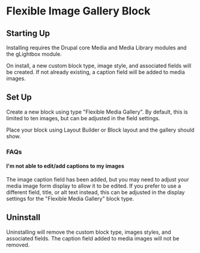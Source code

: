 # Flexible Image Gallery Block

## Starting Up
Installing requires the Drupal core Media and Media Library modules and the gLightbox module.

On install, a new custom block type, image style, and associated fields will be created.  If not already existing, a caption field will be added to media images.

## Set Up
Create a new block using type "Flexible Media Gallery".  By default, this is limited to ten images, but can be adjusted in the field settings.

Place your block using Layout Builder or Block layout and the gallery should show.

### FAQs

#### I'm not able to edit/add captions to my images
The image caption field has been added, but you may need to adjust your media image form display to allow it to be edited.  If you prefer to use a different field, title, or alt text instead, this can be adjusted in the display settings for the "Flexible Media Gallery" block type.

## Uninstall
Uninstalling will remove the custom block type, images styles, and associated fields.  The caption field added to media images will not be removed.
